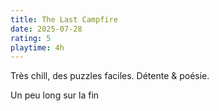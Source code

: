 ```yaml
---
title: The Last Campfire
date: 2025-07-28
rating: 5
playtime: 4h
---
```


Très chill, des puzzles faciles. Détente & poésie. 

Un peu long sur la fin
